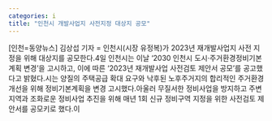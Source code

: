 ```yaml
---
categories: i
title: "인천시 개발사업지 사전지정 대상지 공모"
---
```

[인천=동양뉴스] 김상섭 기자 = 인천시(시장 유정복)가 2023년 재개발사업지 사전 지정을 위해 대상지를 공모한다.4일 인천시는 이날 ‘2030 인천시 도시·주거환경정비기본계획 변경’을 고시하고, 이에 따른 ‘2023년 재개발사업 사전검토 제안서 공모’를 공고했다고 밝혔다.시는 양질의 주택공급 확대 요구와 낙후된 노후주거지의 합리적인 주거환경개선을 위해 정비기본계획을 변경 고시했다.아울러 무질서한 정비사업을 방지하고 주변 지역과 조화로운 정비사업 추진을 위해 매년 1회 신규 정비구역 지정을 위한 사전검토 제안서를 공모키로 했다.이